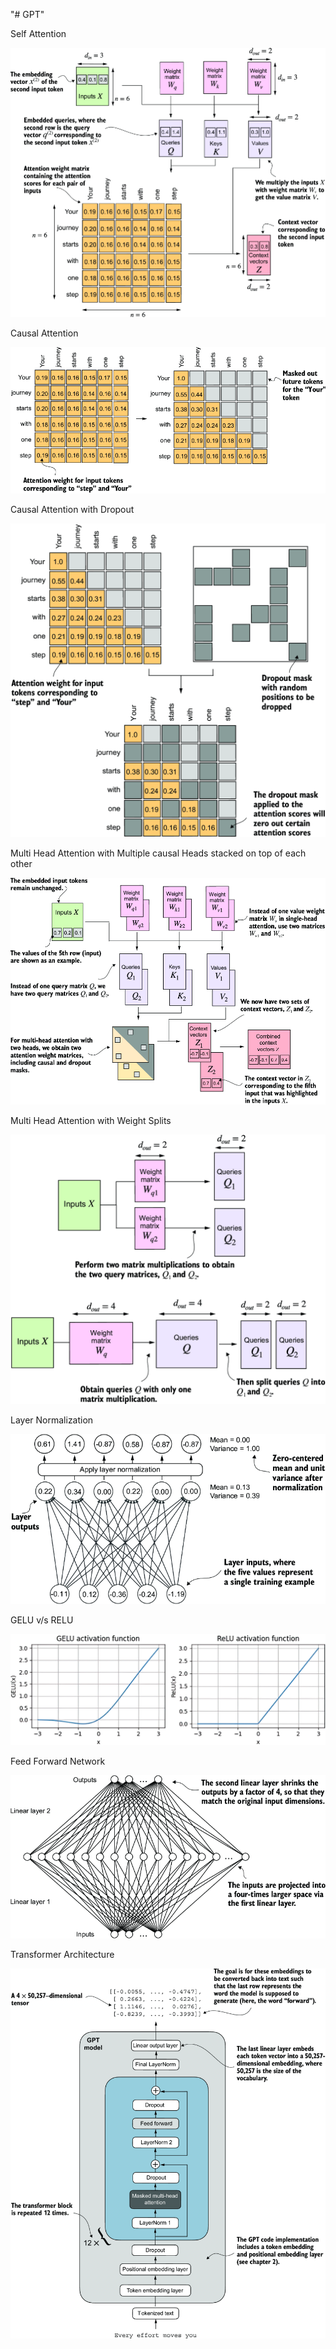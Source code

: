 "# GPT" 

Self Attention

![Self Attention](artifacts/selfattention.png)

Causal Attention

![Causal Attention](artifacts/causalattention.png)

Causal Attention with Dropout

![causal Attention with Dropout](artifacts/causalattentionwithdropout.png)

Multi Head Attention with Multiple causal Heads stacked on top of each other

![Multi Head Attention](artifacts/multiheadattention_v1.png)

Multi Head Attention with Weight Splits

![Multi Head Attention with Weight Splits](artifacts/multiheadattention_v2.png)

Layer Normalization

![Layer Normalization](artifacts/layernorm.png)

GELU v/s RELU

![GELU](artifacts/gelu.png)

Feed Forward Network

![Feed Forward](artifacts/feedforward.png)

Transformer Architecture

![Transformmer Architecture](artifacts/transformer.png)